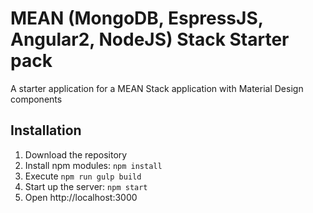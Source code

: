 # MEAN (MongoDB, EspressJS, Angular2, NodeJS) Stack Starter pack
A starter application for a MEAN Stack application with Material Design components

## Installation
1. Download the repository
2. Install npm modules: `npm install`
3. Execute `npm run gulp build`
4. Start up the server: `npm start`
5. Open http://localhost:3000
